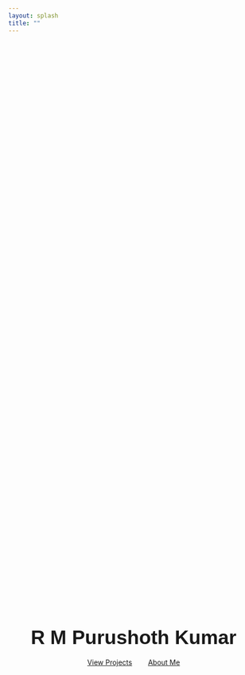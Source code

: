 ```yaml
---
layout: splash
title: ""
---
```


<div style="display:flex; flex-direction:column; align-items:center; justify-content:center; min-height:60vh; margin-top:0;">
  <h1 style="font-family: 'Montserrat', sans-serif; font-size:2.8em; margin-bottom:0.5em;">R M Purushoth Kumar</h1>
  <div style="margin-bottom:2em;">
    <a href="/projects/" class="btn" style="margin:0 1em;">View Projects</a>
    <a href="/about/" class="btn" style="margin:0 1em;">About Me</a>
  </div>
</div>
